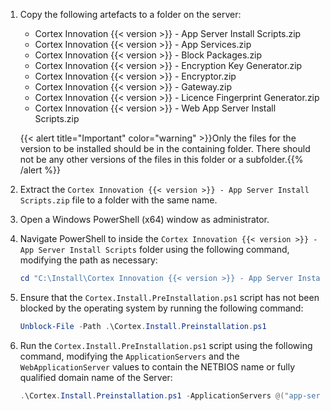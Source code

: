 1. Copy the following artefacts to a folder on the server:
   * Cortex Innovation {{< version >}} - App Server Install Scripts.zip
   * Cortex Innovation {{< version >}} - App Services.zip
   * Cortex Innovation {{< version >}} - Block Packages.zip
   * Cortex Innovation {{< version >}} - Encryption Key Generator.zip
   * Cortex Innovation {{< version >}} - Encryptor.zip
   * Cortex Innovation {{< version >}} - Gateway.zip
   * Cortex Innovation {{< version >}} - Licence Fingerprint Generator.zip
   * Cortex Innovation {{< version >}} - Web App Server Install Scripts.zip

    {{< alert title="Important" color="warning" >}}Only the files for the version to be installed should be in the containing folder. There should not be any other versions of the files in this folder or a subfolder.{{% /alert %}}

1. Extract the `Cortex Innovation {{< version >}} - App Server Install Scripts.zip` file to a folder with the same name.
1. Open a Windows PowerShell (x64) window as administrator.
1. Navigate PowerShell to inside the `Cortex Innovation {{< version >}} - App Server Install Scripts` folder using the following command, modifying the path as necessary:

    ```powershell
    cd "C:\Install\Cortex Innovation {{< version >}} - App Server Install Scripts"
    ```

1. Ensure that the `Cortex.Install.PreInstallation.ps1` script has not been blocked by the operating system by running the following command:

    ```powershell
    Unblock-File -Path .\Cortex.Install.Preinstallation.ps1
    ```

1. Run the `Cortex.Install.PreInstallation.ps1` script using the following command, modifying the `ApplicationServers` and the `WebApplicationServer` values to contain the NETBIOS name or fully qualified domain name of the Server:

    ```powershell
    .\Cortex.Install.Preinstallation.ps1 -ApplicationServers @("app-server1") -WebApplicationServer "webapp-server"
    ```
